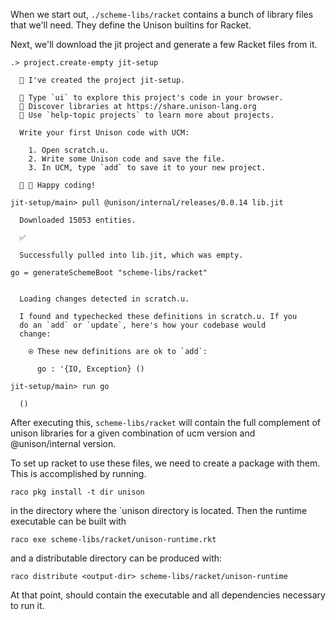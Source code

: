 
When we start out, `./scheme-libs/racket` contains a bunch of library files that we'll need. They define the Unison builtins for Racket.

Next, we'll download the jit project and generate a few Racket files from it.

```ucm
.> project.create-empty jit-setup

  🎉 I've created the project jit-setup.

  🎨 Type `ui` to explore this project's code in your browser.
  🔭 Discover libraries at https://share.unison-lang.org
  📖 Use `help-topic projects` to learn more about projects.
  
  Write your first Unison code with UCM:
  
    1. Open scratch.u.
    2. Write some Unison code and save the file.
    3. In UCM, type `add` to save it to your new project.
  
  🎉 🥳 Happy coding!

jit-setup/main> pull @unison/internal/releases/0.0.14 lib.jit

  Downloaded 15053 entities.

  ✅
  
  Successfully pulled into lib.jit, which was empty.

```
```unison
go = generateSchemeBoot "scheme-libs/racket"
```

```ucm

  Loading changes detected in scratch.u.

  I found and typechecked these definitions in scratch.u. If you
  do an `add` or `update`, here's how your codebase would
  change:
  
    ⍟ These new definitions are ok to `add`:
    
      go : '{IO, Exception} ()

```
```ucm
jit-setup/main> run go

  ()

```
After executing this, `scheme-libs/racket` will contain the full
complement of unison libraries for a given combination of ucm version
and @unison/internal version.

To set up racket to use these files, we need to create a package with
them. This is accomplished by running.

    raco pkg install -t dir unison

in the directory where the `unison directory is located. Then the
runtime executable can be built with

    raco exe scheme-libs/racket/unison-runtime.rkt

and a distributable directory can be produced with:

    raco distribute <output-dir> scheme-libs/racket/unison-runtime

At that point, <output-dir> should contain the executable and all
dependencies necessary to run it.
